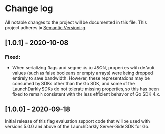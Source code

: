 # Change log

All notable changes to the project will be documented in this file. This project adheres to [Semantic Versioning](http://semver.org).

## [1.0.1] - 2020-10-08
### Fixed:
- When serializing flags and segments to JSON, properties with default values (such as false booleans or empty arrays) were being dropped entirely to save bandwidth. However, these representations may be consumed by SDKs other than the Go SDK, and some of the LaunchDarkly SDKs do not tolerate missing properties, so this has been fixed to remain consistent with the less efficient behavior of Go SDK 4.x.

## [1.0.0] - 2020-09-18
Initial release of this flag evaluation support code that will be used with versions 5.0.0 and above of the LaunchDarkly Server-Side SDK for Go.
